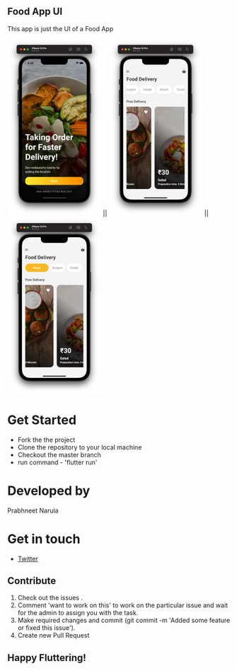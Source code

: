 ## Food App UI

This app is just the UI of a Food App

<img src = "lib/assets/snapshots/Snap1.png" height = "400em" /> || <img src = "lib/assets/snapshots/Snap2.png" height = "400em" /> || <img src = "lib/assets/snapshots/Snap3.png" height = "400em" /> 

# Get Started

* Fork the the project
* Clone the repository to your local machine 
* Checkout the master branch 
* run command - 'flutter run'

# Developed by

Prabhneet Narula

# Get in touch

* [Twitter](https://twitter.com/PrabhneetNarula)

## Contribute

1. Check out the issues .
2. Comment 'want to work on this' to work on the particular issue and wait for the admin to assign you with the task.
3. Make required changes and commit (git commit -m 'Added some feature or fixed this issue').
4. Create new Pull Request

## Happy Fluttering! 
